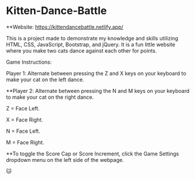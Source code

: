 # Kitten-Dance-Battle

**Website: https://kittendancebattle.netlify.app/

This is a project made to demonstrate my knowledge and skills utilizing HTML, CSS, JavaScript, Bootstrap, and jQuery. It is a fun little website where you make two cats dance against each other for points.

Game Instructions:

Player 1: Alternate between pressing the Z and X keys on your keyboard to make your cat on the left dance. 


**Player 2: Alternate between pressing the N and M keys on your keyboard to make your cat on the right dance.


Z = Face Left.

X = Face Right.

N = Face Left.

M = Face Right.

**To toggle the Score Cap or Score Increment, click the Game Settings dropdown menu on the left side of the webpage.

🐱
